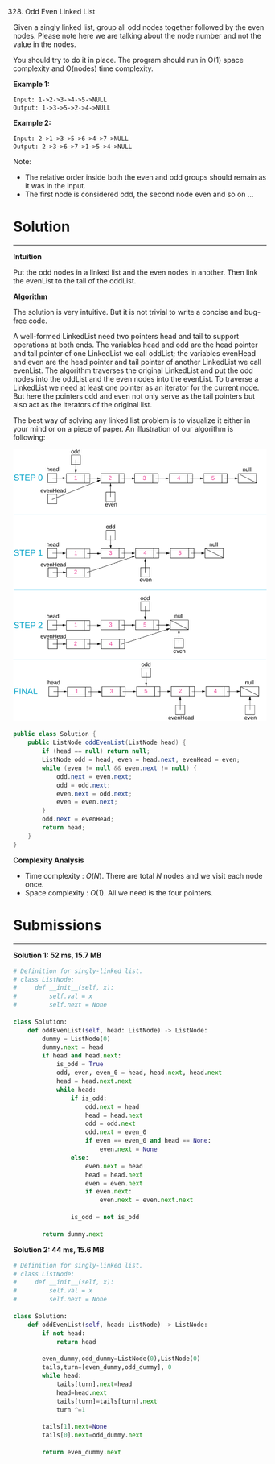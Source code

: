 328. Odd Even Linked List

Given a singly linked list, group all odd nodes together followed by the even nodes. Please note here we are talking about the node number and not the value in the nodes.

You should try to do it in place. The program should run in O(1) space complexity and O(nodes) time complexity.

**Example 1:**
```
Input: 1->2->3->4->5->NULL
Output: 1->3->5->2->4->NULL
```

**Example 2:**
```
Input: 2->1->3->5->6->4->7->NULL
Output: 2->3->6->7->1->5->4->NULL
```

Note:

* The relative order inside both the even and odd groups should remain as it was in the input.
* The first node is considered odd, the second node even and so on ...

# Solution
---
**Intuition**

Put the odd nodes in a linked list and the even nodes in another. Then link the evenList to the tail of the oddList.

**Algorithm**

The solution is very intuitive. But it is not trivial to write a concise and bug-free code.

A well-formed LinkedList need two pointers head and tail to support operations at both ends. The variables head and odd are the head pointer and tail pointer of one LinkedList we call oddList; the variables evenHead and even are the head pointer and tail pointer of another LinkedList we call evenList. The algorithm traverses the original LinkedList and put the odd nodes into the oddList and the even nodes into the evenList. To traverse a LinkedList we need at least one pointer as an iterator for the current node. But here the pointers odd and even not only serve as the tail pointers but also act as the iterators of the original list.

The best way of solving any linked list problem is to visualize it either in your mind or on a piece of paper. An illustration of our algorithm is following:

![sulution](img/328_Odd_Even.svg)

```java
public class Solution {
    public ListNode oddEvenList(ListNode head) {
        if (head == null) return null;
        ListNode odd = head, even = head.next, evenHead = even;
        while (even != null && even.next != null) {
            odd.next = even.next;
            odd = odd.next;
            even.next = odd.next;
            even = even.next;
        }
        odd.next = evenHead;
        return head;
    }
}
```

**Complexity Analysis**

* Time complexity : $O(N)$. There are total $N$ nodes and we visit each node once.
* Space complexity : $O(1)$. All we need is the four pointers.

# Submissions
---
**Solution 1: 52 ms, 15.7 MB**
```python
# Definition for singly-linked list.
# class ListNode:
#     def __init__(self, x):
#         self.val = x
#         self.next = None

class Solution:
    def oddEvenList(self, head: ListNode) -> ListNode:
        dummy = ListNode(0)
        dummy.next = head
        if head and head.next:  
            is_odd = True
            odd, even, even_0 = head, head.next, head.next
            head = head.next.next
            while head:
                if is_odd:
                    odd.next = head
                    head = head.next
                    odd = odd.next
                    odd.next = even_0
                    if even == even_0 and head == None:
                        even.next = None
                else:
                    even.next = head
                    head = head.next
                    even = even.next
                    if even.next:
                        even.next = even.next.next

                is_odd = not is_odd

        return dummy.next
```

**Solution 2: 44 ms, 15.6 MB**
```python
# Definition for singly-linked list.
# class ListNode:
#     def __init__(self, x):
#         self.val = x
#         self.next = None

class Solution:
    def oddEvenList(self, head: ListNode) -> ListNode:
        if not head:
            return head

        even_dummy,odd_dummy=ListNode(0),ListNode(0)
        tails,turn=[even_dummy,odd_dummy], 0
        while head:
            tails[turn].next=head
            head=head.next
            tails[turn]=tails[turn].next
            turn ^=1

        tails[1].next=None
        tails[0].next=odd_dummy.next

        return even_dummy.next
```